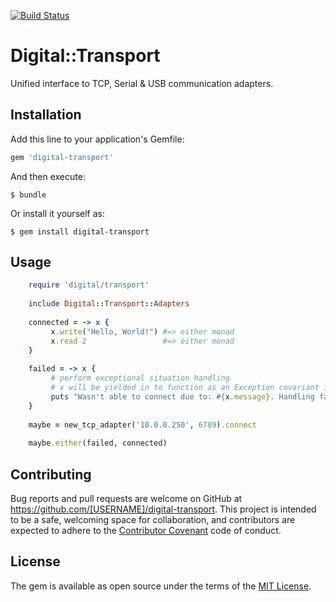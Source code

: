 [![Build Status](https://travis-ci.org/rlishtaba/ruby-digital-transport.svg?branch=master)](https://travis-ci.org/rlishtaba/ruby-digital-transport)

# Digital::Transport

Unified interface to TCP, Serial & USB communication adapters.

## Installation

Add this line to your application's Gemfile:

```ruby
gem 'digital-transport'
```

And then execute:

    $ bundle

Or install it yourself as:

    $ gem install digital-transport

## Usage

```ruby
    require 'digital/transport'
    
    include Digital::Transport::Adapters
    
    connected = -> x {
         x.write("Hello, World!") #=> either monad
         x.read 2                 #=> either monad
    }
    
    failed = -> x {
         # perform exceptional situation handling
         # x will be yielded in to function as an Exception covariant interface.
         puts "Wasn't able to connect due to: #{x.message}. Handling failure."
    }
    
    maybe = new_tcp_adapter('10.0.0.250', 6789).connect
    
    maybe.either(failed, connected)
```    

## Contributing

Bug reports and pull requests are welcome on GitHub at https://github.com/[USERNAME]/digital-transport. This project is intended to be a safe, welcoming space for collaboration, and contributors are expected to adhere to the [Contributor Covenant](http://contributor-covenant.org) code of conduct.


## License

The gem is available as open source under the terms of the [MIT License](http://opensource.org/licenses/MIT).

